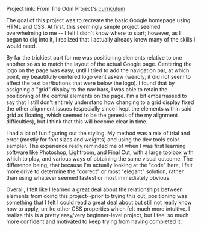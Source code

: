 Project link: From The Odin Project's [curriculum](http://www.theodinproject.com/courses/web-development-101/lessons/html-css)

The goal of this project was to recreate the basic Google homepage using HTML and CSS.
At first, this seemingly simple project seemed overwhelming to me -- I felt I didn't know where to start;
however, as I began to dig into it, I realized that I actually already knew many of the skills I would need.

By far the trickiest part for me was positioning elements relative to one another so as to match the layout of
the actual Google page. Centering the logo on the page was easy, until I tried to add the navigation bar, at which
point, my beautifully centered logo went askew (weirdly, it did not seem to affect the text bar/buttons that were
below the logo). I found that by assigning a "grid" display to the nav bars, I was able to retain the positioning
of the central elements on the page. I'm a bit embarrassed to say that I still don't entirely understand how changing
to a grid display fixed the other alignment issues (especially since I kept the elements within said grid as floating,
which seemed to be the genesis of the my alignment difficulties), but I think that this will become clear in time.

I had a lot of fun figuring out the styling. My method was a mix of trial and error (mostly for font sizes and weights)
and using the dev tools color sampler. The experience really reminded me of when I was first learning software like Photoshop,
Lightroom, and Final Cut, with a large toolbox with which to play, and various ways of obtaining the same visual outcome.
The difference being, that because I'm actually looking at the "code" here, I felt more drive to determine the "correct"
or most "elegant" solution, rather than using whatever seemed fastest or most immediately obvious.

Overall, I felt like I learned a great deal about the relationships between elements from doing this project--prior to
trying this out, positioning was something that I felt I could read a great deal about but still not really know how to
apply, unlike other CSS properties which felt much more intuitive. I realize this is a pretty easy/very beginner-level
project, but I feel so much more confident and motivated to keep trying from having completed it.
